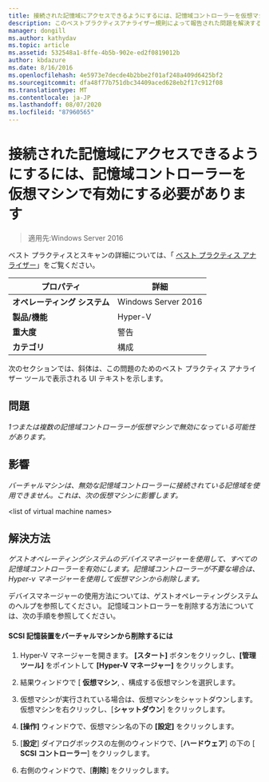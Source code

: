 ```yaml
---
title: 接続された記憶域にアクセスできるようにするには、記憶域コントローラーを仮想マシンで有効にする必要があります
description: このベストプラクティスアナライザー規則によって報告された問題を解決するための手順を示します。
manager: dongill
ms.author: kathydav
ms.topic: article
ms.assetid: 532548a1-8ffe-4b5b-902e-ed2f0819012b
author: kbdazure
ms.date: 8/16/2016
ms.openlocfilehash: 4e5973e7decde4b2bbe2f01af248a409d6425bf2
ms.sourcegitcommit: dfa48f77b751dbc34409aced628eb2f17c912f08
ms.translationtype: MT
ms.contentlocale: ja-JP
ms.lasthandoff: 08/07/2020
ms.locfileid: "87960565"
---
```

# <a name="storage-controllers-should-be-enabled-in-virtual-machines-to-provide-access-to-attached-storage"></a>接続された記憶域にアクセスできるようにするには、記憶域コントローラーを仮想マシンで有効にする必要があります

>適用先:Windows Server 2016

ベスト プラクティスとスキャンの詳細については、「 [ベスト プラクティス アナライザー](https://go.microsoft.com/fwlink/?LinkId=122786)」をご覧ください。

|プロパティ|詳細|
|-|-|
|**オペレーティング システム**|Windows Server 2016|
|**製品/機能**|Hyper-V|
|**重大度**|警告|
|**カテゴリ**|構成|

次のセクションでは、斜体は、この問題のためのベスト プラクティス アナライザー ツールで表示される UI テキストを示します。

## <a name="issue"></a>問題

*1つまたは複数の記憶域コントローラーが仮想マシンで無効になっている可能性があります。*

## <a name="impact"></a>影響

*バーチャルマシンは、無効な記憶域コントローラーに接続されている記憶域を使用できません。これは、次の仮想マシンに影響します。*

\<list of virtual machine names>

## <a name="resolution"></a>解決方法

*ゲストオペレーティングシステムのデバイスマネージャーを使用して、すべての記憶域コントローラーを有効にします。記憶域コントローラーが不要な場合は、Hyper-v マネージャーを使用して仮想マシンから削除します。*

デバイスマネージャーの使用方法については、ゲストオペレーティングシステムのヘルプを参照してください。 記憶域コントローラーを削除する方法については、次の手順を参照してください。

#### <a name="to-remove-a-scsi-storage-controller-from-the-virtual-machine"></a>SCSI 記憶装置をバーチャルマシンから削除するには

1.  Hyper-V マネージャーを開きます。 **[スタート]** ボタンをクリックし、**[管理ツール]** をポイントして **[Hyper-V マネージャー]** をクリックします。

2.  結果ウィンドウで [ **仮想マシン**, 、構成する仮想マシンを選択します。

3.  仮想マシンが実行されている場合は、仮想マシンをシャットダウンします。 仮想マシンを右クリックし、[**シャットダウン**] をクリックします。

4.  **[操作]** ウィンドウで、仮想マシン名の下の **[設定]** をクリックします。

5.  [**設定**] ダイアログボックスの左側のウィンドウで、[**ハードウェア**] の下の [ **SCSI コントローラー**] をクリックします。

6.  右側のウィンドウで、[**削除**] をクリックします。



